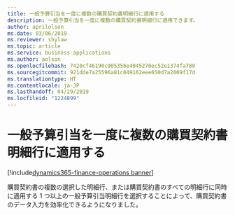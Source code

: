 ```yaml
---
title: 一般予算引当を一度に複数の購買契約書明細行に適用する
description: 一般予算引当を一度に複数の購買契約書明細行に適用できます。
author: aprilolson
ms.date: 03/06/2019
ms.reviewer: shylaw
ms.topic: article
ms.service: business-applications
ms.author: aolson
ms.openlocfilehash: 7420cf46190c905356e4045270ec52e1374fa780
ms.sourcegitcommit: 921dde7a25596a81c049162eee650d7a2009f17d
ms.translationtype: HT
ms.contentlocale: ja-JP
ms.lasthandoff: 04/29/2019
ms.locfileid: "1224899"
---
```

# <a name="apply-general-budget-reservation-to-multiple-purchase-agreement-lines-at-once"></a>一般予算引当を一度に複数の購買契約書明細行に適用する 
[!include[dynamics365-finance-operations banner](../includes/dynamics365-finance-operations.md)]


購買契約書の複数の選択した明細行、または購買契約書のすべての明細行に同時に適用する 1 つ以上の一般予算引当明細行を選択することによって、購買契約書のデータ入力を効率化できるようになりました。
